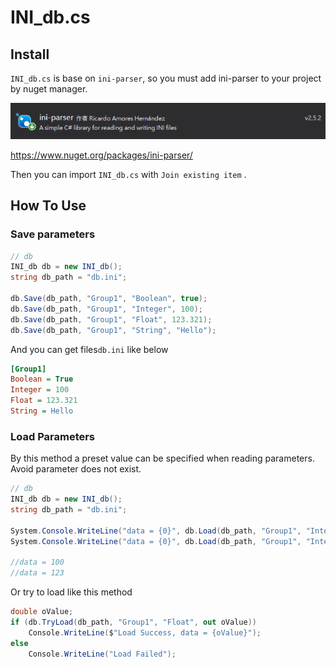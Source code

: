 # INI_db.cs

## Install

`INI_db.cs` is base on `ini-parser`, so you must add ini-parser to your project by nuget manager.

![image-20201204092302802](pic/readme/image-20201204092302802.png)

https://www.nuget.org/packages/ini-parser/

Then you can import `INI_db.cs` with `Join existing item` .

## How To Use

### Save parameters

```cs
// db
INI_db db = new INI_db();           
string db_path = "db.ini";

db.Save(db_path, "Group1", "Boolean", true);
db.Save(db_path, "Group1", "Integer", 100);
db.Save(db_path, "Group1", "Float", 123.321);
db.Save(db_path, "Group1", "String", "Hello");
```

And you can get files`db.ini` like below

```ini
[Group1]
Boolean = True
Integer = 100
Float = 123.321
String = Hello
```

### Load Parameters

By this method a preset value can be specified when reading parameters. Avoid parameter does not exist.

```csharp
// db
INI_db db = new INI_db();
string db_path = "db.ini";

System.Console.WriteLine("data = {0}", db.Load(db_path, "Group1", "Integer", value_default));
System.Console.WriteLine("data = {0}", db.Load(db_path, "Group1", "Integer_1", value_default));

//data = 100
//data = 123
```

Or try to load like this method

```c#
double oValue;
if (db.TryLoad(db_path, "Group1", "Float", out oValue))
    Console.WriteLine($"Load Success, data = {oValue}");
else
    Console.WriteLine("Load Failed");
```





